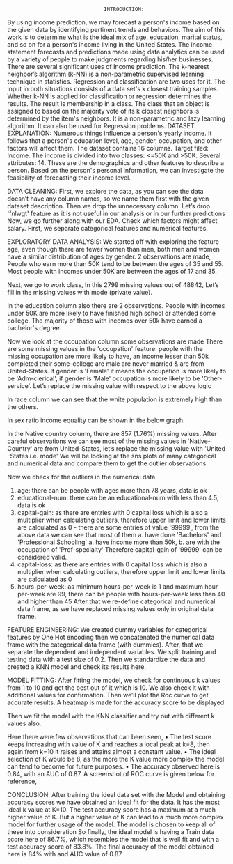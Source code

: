                                    INTRODUCTION:
By using income prediction, we may forecast a person's income based on the given data by identifying pertinent trends and behaviors.
The aim of this work is to determine what is the ideal mix of age, education, marital status, and so on for a person's income living in the United States. The income statement forecasts and predictions made using data analytics can be used by a variety of people to make judgments regarding his/her businesses. There are several significant uses of Income prediction.
 The k-nearest neighbor’s algorithm (k-NN) is a non-parametric supervised learning technique in statistics. Regression and classification are two uses for it. The input in both situations consists of a data set's k closest training samples. Whether k-NN is applied for classification or regression determines the results. The result is membership in a class. The class that an object is assigned to based on the majority vote of its k closest neighbors is determined by the item's neighbors. It is a non-parametric and lazy learning algorithm. It can also be used for Regression problems.
                                         DATASET EXPLANATION:
Numerous things influence a person's yearly income. It follows that a person's education level, age, gender, occupation, and other factors will affect them. The dataset contains 16 columns. Target filed: Income. The income is divided into two classes: <=50K and >50K. Several attributes: 14. These are the demographics and other features to describe a person. Based on the person's personal information, we can investigate the feasibility of forecasting their income level.

DATA CLEANING:
First, we explore the data, as you can see the data doesn’t have any column names, so we name them first with the given dataset description. Then we drop the unnecessary column. Let’s drop 'fnlwgt' feature as it is not useful in our analysis or in our further predictions Now, we go further along with our EDA. Check which factors might affect salary. First, we separate categorical features and numerical features.

EXPLORATORY DATA ANALYSIS:
We started off with exploring the feature age, even though there are fewer women than men, both men and women have a similar distribution of ages by gender. 2 observations are made, People who earn more than 50K tend to be between the ages of 35 and 55. Most people with incomes under 50K are between the ages of 17 and 35. 

 
 
 


Next, we go to work class, In this 2799 missing values out of 48842, Let’s fill in the missing values with mode (private value).
  
In the education column also there are 2 observations. People with incomes under 50K are more likely to have finished high school or attended some college. The majority of those with incomes over 50k have earned a bachelor's degree.
 
Now we look at the occupation column some observations are made There are some missing values in the 'occupation' feature: people with the missing occupation are more likely to have, an income lesser than 50k completed their some-college are male are never married & are from United-States. If gender is 'Female' it means the occupation is more likely to be 'Adm-clerical', if gender is 'Male' occupation is more likely to be 'Other-service'. Let’s replace the missing value with respect to the above logic

 

 
In race column we can see that the white population is extremely high than the others. 
 

In sex ratio income equality can be shown in the below graph.
 
In the Native country column, there are 857 (1.76%) missing values. After careful observations we can see most of the missing values in 'Native-Country' are from United-States, let’s replace the missing value with 'United -States i.e. mode'
We will be looking at the sns plots of many categorical and numerical data and compare them to get the outlier observations
                                      
                                       
        

   
                                           
                                                   
                                       
                                                      
Now we check for the outliers in the numerical data 
1. age: there can be people with ages more than 78 years, data is ok 
2. educational-num: there can be an educational-num with less than 4.5, data is ok
 3. capital-gain: as there are entries with 0 capital loss which is also a multiplier when calculating outliers, therefore upper limit and lower limits are calculated as 0 - there are some entries of value '99999',  from the above data we can see that most of them a. have done 'Bachelors' and 'Professional Schooling' a. have income more than 50k, b. are with the occupation of 'Prof-specialty' Therefore capital-gain of '99999' can be considered valid.
 4. capital-loss: as there are entries with 0 capital loss which is also a multiplier when calculating outliers, therefore upper limit and lower limits are calculated as 0 
5. hours-per-week: as minimum hours-per-week is 1 and maximum hour-per-week are 99, there can be people with hours-per-week less than 40 and higher than 45
After that we re-define categorical and numerical data frame, as we have replaced missing values only in original data frame.

FEATURE ENGINEERING:
We created dummy variables for categorical features by One Hot encoding then we concatenated the numerical data frame with the categorical data frame (with dummies). After, that we separate the dependent and independent variables. We split training and testing data with a test size of 0.2. Then we standardize the data and created a KNN model and check its results here.

MODEL FITTING:
After fitting the model, we check for continuous k values from 1 to 10 and get the best out of it which is 10. We also check it with additional values for confirmation. Then we’ll plot the Roc curve to get accurate results. 
A heatmap is made for the accuracy score to be displayed.
 
Then we fit the model with the KNN classifier and try out with different k values also.
 
Here there were few observations that can been seen,
•	The test score keeps increasing with value of K and reaches a local peak at k=8, then again from k=10 it raises and attains almost a constant value.
•	The ideal selection of K would be 8, as the more the K value more complex the model can tend to become for future purposes.
•	The accuracy observed here is 0.84, with an AUC of 0.87.
A screenshot of ROC curve is given below for reference,
 


CONCLUSION:
After training the ideal data set with the Model and obtaining accuracy scores we have obtained an ideal fit for the data. It has the most ideal k value at K=10. The test accuracy score has a maximum at a much higher value of K. But a higher value of K can lead to a much more complex model for further usage of the model. The model is chosen to keep all of these into consideration So finally, the ideal model is having a Train data score here of 86.7%, which resembles the model that is well fit and with a test accuracy score of 83.8%. The final accuracy of the model obtained here is 84% with and AUC value of 0.87.
